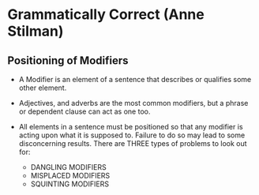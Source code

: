 # Grammatically Correct (Anne Stilman)

## Positioning of Modifiers

- A Modifier is an element of a sentence that describes or qualifies some other element.
- Adjectives, and adverbs are the most common modifiers, but a phrase or dependent clause can act as one too.
- All elements in a sentence must be positioned so that any modifier is acting upon what it is supposed to.
  Failure to do so may lead to some disconcerning results. There are THREE types of problems to look out for:

  - DANGLING MODIFIERS
  - MISPLACED MODIFIERS
  - SQUINTING MODIFIERS
